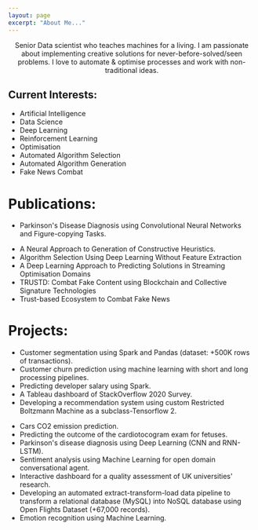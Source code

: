 ```yaml
---
layout: page
excerpt: "About Me..."
---
```

<p align="center">
Senior Data scientist who teaches machines for a living. I am passionate about implementing creative solutions for never-before-solved/seen problems. I love to automate & optimise processes and work with non-traditional ideas.
</p>

## Current Interests:

- Artificial Intelligence
- Data Science
- Deep Learning
- Reinforcement Learning
- Optimisation
- Automated Algorithm Selection 
- Automated Algorithm Generation
- Fake News Combat

# Publications:

- <a style="text-decoration: none" href="https://rdcu.be/cxqqn" target="_top">Parkinson's Disease Diagnosis using Convolutional Neural Networks and Figure-copying Tasks.</a>
<!-- - <a style="text-decoration: none" href="#" target="_top">Automated Algorithm Selection: from Feature-Based to Feature-Free Approaches.</a> -->
- <a style="text-decoration: none" href="https://ieeexplore.ieee.org/document/9504989" target="_top">A Neural Approach to Generation of Constructive Heuristics.</a>
- <a style="text-decoration: none" href="https://dl.acm.org/doi/10.1145/3321707.3321845" target="_top">Algorithm Selection Using Deep Learning Without Feature Extraction</a>
- <a style="text-decoration: none" href="https://dl.acm.org/doi/10.1145/3377930.3390224" target="_top">A Deep Learning Approach to Predicting Solutions in Streaming Optimisation Domains</a>
- <a style="text-decoration: none" href="https://ieeexplore.ieee.org/document/9202590" target="_top">TRUSTD: Combat Fake Content using Blockchain and Collective Signature Technologies</a>
- <a style="text-decoration: none" href="https://ieeexplore.ieee.org/abstract/document/9169435" target="_top">Trust-based Ecosystem to Combat Fake News</a>

# Projects:

- <a style="text-decoration: none" href="https://github.com/MohamadALissa/Customer_Segmentation" target="_top">Customer segmentation using Spark and Pandas (dataset: +500K rows of transactions).</a>
- <a style="text-decoration: none" href="https://github.com/MohamadALissa/Bank_Customer_Churn_Prediction" target="_top">Customer churn prediction using machine learning with short and long processing pipelines.</a>
- <a style="text-decoration: none" href="https://github.com/MohamadALissa/Spark_StackOverflow/blob/main/Spark_StackOverflow.ipynb" target="_top">Predicting developer salary using Spark.</a>
- <a style="text-decoration: none" href="https://mohamadalissa.github.io/StackOverflow2020-Dashboard/" target="_top">A Tableau dashboard of StackOverflow 2020 Survey.</a>
- <a style="text-decoration: none" href="https://github.com/MohamadALissa/Recommendation-System-Using-RBM" target="_top">Developing a recommendation system using custom Restricted Boltzmann Machine as a subclass-Tensorflow 2.</a>
<!-- - <a style="text-decoration: none" href="https://github.com/MohamadALissa/Customer_Churn_Prediction/blob/main/Customer_Churn_Prediction.ipynb" target="_top">Customer Churn Prediction.</a> -->
- <a style="text-decoration: none" href="https://github.com/MohamadALissa/CO2_Cars_Prediction/blob/main/Regresion_CO2_Emission.ipynb" target="_top">Cars CO2 emission prediction.</a>
- <a style="text-decoration: none" href="https://github.com/MohamadALissa/Fetal_Health_Classification/blob/main/fetal_health_classification.ipynb" target="_top">Predicting the outcome of the cardiotocogram exam for fetuses.</a>
- <a style="text-decoration: none" href="https://github.com/MohamadALissa/Parkinsons-disease-diagnosis-using-deep-learning" target="_top">Parkinson's disease diagnosis using Deep Learning (CNN and RNN-LSTM).</a>
- <a style="text-decoration: none" href="https://arxiv.org/abs/2101.00675" target="_top">Sentiment analysis using Machine Learning for open domain conversational agent.</a>
- <a style="text-decoration: none" href="https://mohamadalissa.github.io/Dashboard/" target="_top">Interactive dashboard for a quality assessment of UK universities' research.</a>
- Developing an automated extract-transform-load data pipeline to transform a relational database (MySQL) into NoSQL database using Open Flights Dataset (+67,000 records).
- Emotion recognition using Machine Learning.


